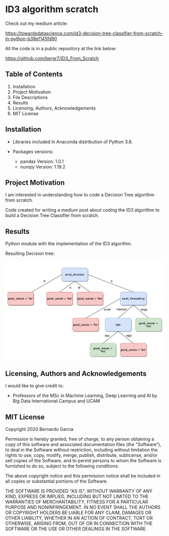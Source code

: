 # ID3 algorithm scratch

Check out my medium article:

https://towardsdatascience.com/id3-decision-tree-classifier-from-scratch-in-python-b38ef145fd90

All the code is in a public repository at the link below:

https://github.com/bergr7/ID3_From_Scratch

## Table of Contents
1. Installation
2. Project Motivation
3. File Descriptions
4. Results
5. Licensing, Authors, Acknowledgements
6. MIT License

## Installation

- Libraries included in Anaconda distribution of Python 3.8.
- Packages versions:

    - pandas Version: 1.0.1
    - numpy Version: 1.19.2

## Project Motivation

I am interested in understanding how to code a Decision Tree algorithm from
scratch.

Code created for writing a medium post about coding the ID3 algorithm to build a Decision Tree Classifier
from scratch.

## Results

Python module with the implementation of the ID3 algorithm.

Resulting Decision tree:

![picture](tree.png)


## Licensing, Authors and Acknowledgements

I would like to give credit to:

- Professors of the MSc in Machine Learning, Deep Learning and AI by Big Data
International Campus and UCAM

## MIT License

Copyright 2020 Bernardo Garcia

Permission is hereby granted, free of charge, to any person obtaining a copy of this software and associated documentation files (the "Software"), to deal in the Software without restriction, including without limitation the rights to use, copy, modify, merge, publish, distribute, sublicense, and/or sell copies of the Software, and to permit persons to whom the Software is furnished to do so, subject to the following conditions:

The above copyright notice and this permission notice shall be included in all copies or substantial portions of the Software.

THE SOFTWARE IS PROVIDED "AS IS", WITHOUT WARRANTY OF ANY KIND, EXPRESS OR IMPLIED, INCLUDING BUT NOT LIMITED TO THE WARRANTIES OF MERCHANTABILITY, FITNESS FOR A PARTICULAR PURPOSE AND NONINFRINGEMENT. IN NO EVENT SHALL THE AUTHORS OR COPYRIGHT HOLDERS BE LIABLE FOR ANY CLAIM, DAMAGES OR OTHER LIABILITY, WHETHER IN AN ACTION OF CONTRACT, TORT OR OTHERWISE, ARISING FROM, OUT OF OR IN CONNECTION WITH THE SOFTWARE OR THE USE OR OTHER DEALINGS IN THE SOFTWARE.
